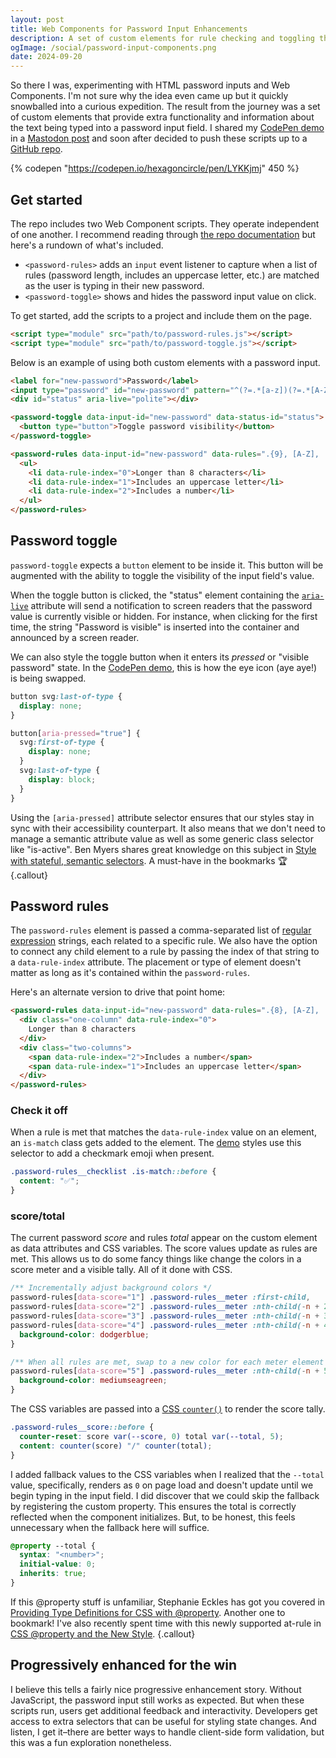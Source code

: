 ```yaml
---
layout: post
title: Web Components for Password Input Enhancements
description: A set of custom elements for rule checking and toggling the value visibility of an HTML password input.
ogImage: /social/password-input-components.png
date: 2024-09-20
---
```


So there I was, experimenting with HTML password inputs and Web Components. I'm not sure why the idea even came up but it quickly snowballed into a curious expedition. The result from the journey was a set of custom elements that provide extra functionality and information about the text being typed into a password input field. I shared my [CodePen demo](https://codepen.io/hexagoncircle/pen/LYKKjmj) in a [Mastodon post](https://fosstodon.org/@hexagoncircle/113164872411660242) and soon after decided to push these scripts up to a [GitHub repo](https://github.com/hexagoncircle/password-input-components).

{% codepen "https://codepen.io/hexagoncircle/pen/LYKKjmj" 450 %}

## Get started

The repo includes two Web Component scripts. They operate independent of one another. I recommend reading through [the repo documentation](https://github.com/hexagoncircle/password-input-components/blob/main/README.md) but here's a rundown of what's included.

- `<password-rules>` adds an `input` event listener to capture when a list of rules (password length, includes an uppercase letter, etc.) are matched as the user is typing in their new password.
- `<password-toggle>` shows and hides the password input value on click.

To get started, add the scripts to a project and include them on the page.

```html
<script type="module" src="path/to/password-rules.js"></script>
<script type="module" src="path/to/password-toggle.js"></script>
```

Below is an example of using both custom elements with a password input.

```html
<label for="new-password">Password</label>
<input type="password" id="new-password" pattern="^(?=.*[a-z])(?=.*[A-Z])(?=.*\d)(?=.*[\W_]).{9,}$" autocomplete="new-password" />
<div id="status" aria-live="polite"></div>

<password-toggle data-input-id="new-password" data-status-id="status">
  <button type="button">Toggle password visibility</button>
</password-toggle>

<password-rules data-input-id="new-password" data-rules=".{9}, [A-Z], .*\d">
  <ul>
    <li data-rule-index="0">Longer than 8 characters</li>
    <li data-rule-index="1">Includes an uppercase letter</li>
    <li data-rule-index="2">Includes a number</li>
  </ul>
</password-rules>
```

## Password toggle

`password-toggle` expects a `button` element to be inside it. This button will be augmented with the ability to toggle the visibility of the input field's value.

When the toggle button is clicked, the "status" element containing the [`aria-live`](https://developer.mozilla.org/en-US/docs/Web/Accessibility/ARIA/Attributes/aria-live) attribute will send a notification to screen readers that the password value is currently visible or hidden. For instance, when clicking for the first time, the string "Password is visible" is inserted into the container and announced by a screen reader.

We can also style the toggle button when it enters its _pressed_ or "visible password" state. In the [CodePen demo](https://codepen.io/hexagoncircle/pen/LYKKjmj), this is how the eye icon (aye aye!) is being swapped.

```scss
button svg:last-of-type {
  display: none;
}

button[aria-pressed="true"] {
  svg:first-of-type {
    display: none;
  }
  svg:last-of-type {
    display: block;
  }
}
```

Using the `[aria-pressed]` attribute selector ensures that our styles stay in sync with their accessibility counterpart. It also means that we don't need to manage a semantic attribute value as well as some generic class selector like "is-active". Ben Myers shares great knowledge on this subject in [Style with stateful, semantic selectors](https://benmyers.dev/blog/semantic-selectors/). A must-have in the bookmarks 🏆
{.callout}

## Password rules

The `password-rules` element is passed a comma-separated list of [regular expression](https://developer.mozilla.org/en-US/docs/Web/JavaScript/Guide/Regular_expressions) strings, each related to a specific rule. We also have the option to connect any child element to a rule by passing the index of that string to a `data-rule-index` attribute. The placement or type of element doesn't matter as long as it's contained within the `password-rules`.

Here's an alternate version to drive that point home:

```html
<password-rules data-input-id="new-password" data-rules=".{8}, [A-Z], .*\d">
  <div class="one-column" data-rule-index="0">
    Longer than 8 characters
  </div>
  <div class="two-columns">
    <span data-rule-index="2">Includes a number</span>
    <span data-rule-index="1">Includes an uppercase letter</span>
  </div>
</password-rules>
```

### Check it off

When a rule is met that matches the `data-rule-index` value on an element, an `is-match` class gets added to the element. The [demo](https://codepen.io/hexagoncircle/pen/LYKKjmj) styles use this selector to add a checkmark emoji when present.

```scss
.password-rules__checklist .is-match::before {
  content: "✅";
}
```

### score/total

The current password _score_ and rules _total_ appear on the custom element as data attributes and CSS variables. The score values update as rules are met. This allows us to do some fancy things like change the colors in a score meter and a visible tally. All of it done with CSS.

```scss
/** Incrementally adjust background colors */
password-rules[data-score="1"] .password-rules__meter :first-child,
password-rules[data-score="2"] .password-rules__meter :nth-child(-n + 2),
password-rules[data-score="3"] .password-rules__meter :nth-child(-n + 3),
password-rules[data-score="4"] .password-rules__meter :nth-child(-n + 4) {
  background-color: dodgerblue;
}

/** When all rules are met, swap to a new color for each meter element */
password-rules[data-score="5"] .password-rules__meter :nth-child(-n + 5) {
  background-color: mediumseagreen;
}
```

The CSS variables are passed into a [CSS `counter()`](https://developer.mozilla.org/en-US/docs/Web/CSS/CSS_counter_styles/Using_CSS_counters) to render the score tally.

```scss
.password-rules__score::before {
  counter-reset: score var(--score, 0) total var(--total, 5);
  content: counter(score) "/" counter(total);
}
```

I added fallback values to the CSS variables when I realized that the `--total` value, specifically, renders as `0` on page load and doesn't update until we begin typing in the input field. I did discover that we could skip the fallback by registering the custom property. This ensures the total is correctly reflected when the component initializes. But, to be honest, this feels unnecessary when the fallback here will suffice.

```scss
@property --total {
  syntax: "<number>";
  initial-value: 0;
  inherits: true;
}
```

If this @property stuff is unfamiliar, Stephanie Eckles has got you covered in [Providing Type Definitions for CSS with @property](https://moderncss.dev/providing-type-definitions-for-css-with-at-property/). Another one to bookmark! I've also recently spent time with this newly supported at-rule in [CSS @property and the New Style](/blog/css-property-new-style/).
{.callout}


## Progressively enhanced for the win

I believe this tells a fairly nice progressive enhancement story. Without JavaScript, the password input still works as expected. But when these scripts run, users get additional feedback and interactivity. Developers get access to extra selectors that can be useful for styling state changes. And listen, I get it–there are better ways to handle client-side form validation, but this was a fun exploration nonetheless.